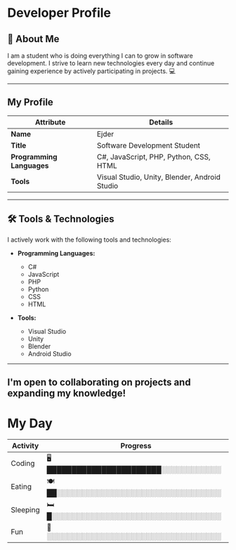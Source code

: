 # Developer Profile

## 📜 About Me
I am a student who is doing everything I can to grow in software development. I strive to learn new technologies every day and continue gaining experience by actively participating in projects. 💻

---

## My Profile

| **Attribute**             | **Details**                                      |
|---------------------------|--------------------------------------------------|
| **Name**                  | Ejder                                            |
| **Title**                 | Software Development Student                     |
| **Programming Languages** | C#, JavaScript, PHP, Python, CSS, HTML           |
| **Tools**                 | Visual Studio, Unity, Blender, Android Studio    |

---

## 🛠️ Tools & Technologies

I actively work with the following tools and technologies:

- **Programming Languages:**
  - C#
  - JavaScript
  - PHP
  - Python
  - CSS
  - HTML

- **Tools:**
  - Visual Studio
  - Unity
  - Blender
  - Android Studio

---

## I'm open to collaborating on projects and expanding my knowledge!

# My Day

| Activity      | Progress                                |
|---------------|-----------------------------------------|
| Coding        | 🖥️ ███████████████████████░░░░░░░░░░░░  |
| Eating        | 🍽️ ██░░░░░░░░░░░░░░░░░░░░░░░░░░░░░░░░░  |
| Sleeping      | 🛏️ █░░░░░░░░░░░░░░░░░░░░░░░░░░░░░░░░░░  |
| Fun           | 🎉 ░░░░░░░░░░░░░░░░░░░░░░░░░░░░░░░░░░░  |

